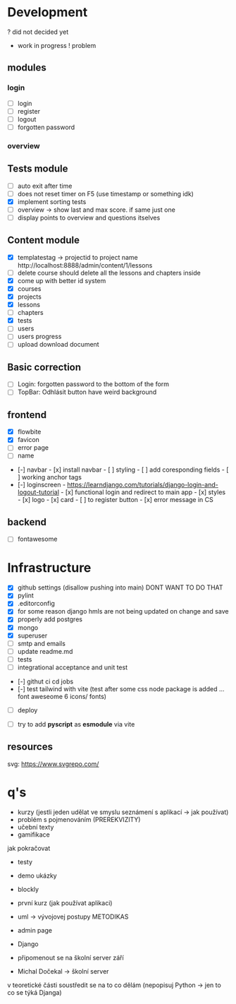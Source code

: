 # Development
? did not decided yet
- work in progress
! problem

## modules
### login
- [ ] login
- [ ] register
- [ ] logout
- [ ] forgotten password

### overview

## Tests module
- [ ] auto exit after time
- [ ] does not reset timer on F5 (use timestamp or something idk)
- [x] implement sorting tests
- [ ] overview -> show last and max score. if same just one
- [ ] display points to overview and questions itselves

## Content module
- [x] templatestag -> projectid to project name http://localhost:8888/admin/content/1/lessons
- [ ] delete course should delete all the lessons and chapters inside
- [x] come up with better id system
- [x] courses
- [x] projects
- [x] lessons
- [ ] chapters
- [x] tests
- [ ] users
- [ ] users progress
- [ ] upload download document

## Basic correction
- [ ] Login: forgotten password to the bottom of the form
- [ ] TopBar: Odhlásit button have weird background

## frontend
- [x] flowbite
- [x] favicon
- [ ] error page
- [ ] name
- [-] navbar
        - [x] install navbar
        - [ ] styling
        - [ ] add coresponding fields
        - [ ] working anchor tags
- [-] loginscreen
        -  https://learndjango.com/tutorials/django-login-and-logout-tutorial
        - [x] functional login and redirect to main app
        - [x] styles
                - [x] logo
                - [x] card
        - [ ] to register button
        - [x] error message in CS

## backend
- [ ] fontawesome

# Infrastructure
- [x] github settings (disallow pushing into main) DONT WANT TO DO THAT
- [x] pylint
- [x] .editorconfig
- [x] for some reason django hmls are not being updated on change and save
- [x] properly add postgres
- [x] mongo
- [x] superuser
- [ ] smtp and emails
- [ ] update readme.md
- [ ] tests
- [ ] integrational acceptance and unit test
- [-] githut ci cd jobs
- [-] test tailwind with vite (test after some css node package is added ... font aweseome 6 icons/ fonts)
- [ ] deploy
- [ ] try to add **pyscript** as **esmodule** via vite


## resources
svg: https://www.svgrepo.com/


# q's

- kurzy (jestli jeden udělat ve smyslu seznámení s aplikací -> jak používat)
- problém s pojmenováním (PREREKVIZITY)
- učební texty
- gamifikace

jak pokračovat
- testy
- demo ukázky
- blockly

- první kurz (jak používat aplikaci)
- uml -> vývojovej postupy METODIKAS
- admin page
- Django


- připomenout se na školní server září
- Michal Dočekal -> školní server

v teoretické části soustředit se na to co dělám (nepopisuj Python -> jen to co se týká Djanga)
